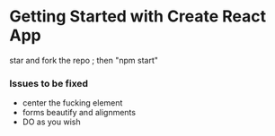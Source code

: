 # Getting Started with Create React App

star and fork the repo ; then "npm start"


### Issues to be fixed
  - center the fucking element
  - forms beautify and alignments
  - DO as you wish
